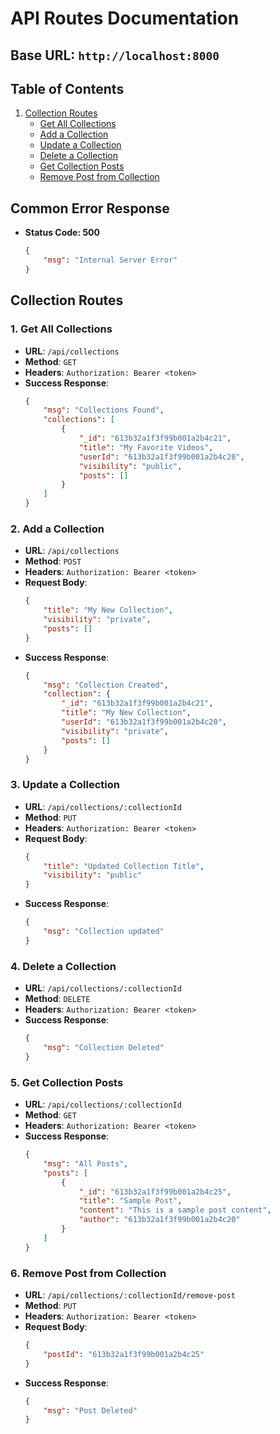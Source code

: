 # API Routes Documentation

## Base URL: `http://localhost:8000`

## Table of Contents

1. [Collection Routes](#collection-routes)
    - [Get All Collections](#1-get-all-collections)
    - [Add a Collection](#2-add-a-collection)
    - [Update a Collection](#3-update-a-collection)
    - [Delete a Collection](#4-delete-a-collection)
    - [Get Collection Posts](#5-get-collection-posts)
    - [Remove Post from Collection](#6-remove-post-from-collection)

## Common Error Response

- **Status Code: 500**
    ```json
    {
        "msg": "Internal Server Error"
    }

## Collection Routes

### 1. Get All Collections

- **URL**: `/api/collections`
- **Method**: `GET`
- **Headers**: `Authorization: Bearer <token>`
- **Success Response**:
    ```json
    {
        "msg": "Collections Found",
        "collections": [
            {
                "_id": "613b32a1f3f99b001a2b4c21",
                "title": "My Favorite Videos",
                "userId": "613b32a1f3f99b001a2b4c20",
                "visibility": "public",
                "posts": []
            }
        ]
    }

### 2. Add a Collection

- **URL**: `/api/collections`
- **Method**: `POST`
- **Headers**: `Authorization: Bearer <token>`
- **Request Body**:
    ```json
    {
        "title": "My New Collection",
        "visibility": "private",
        "posts": []
    }
- **Success Response**:
    ```json
    {
        "msg": "Collection Created",
        "collection": {
            "_id": "613b32a1f3f99b001a2b4c21",
            "title": "My New Collection",
            "userId": "613b32a1f3f99b001a2b4c20",
            "visibility": "private",
            "posts": []
        }
    }

### 3. Update a Collection

- **URL**: `/api/collections/:collectionId`
- **Method**: `PUT`
- **Headers**: `Authorization: Bearer <token>`
- **Request Body**:
    ```json
    {
        "title": "Updated Collection Title",
        "visibility": "public"
    }
- **Success Response**:
    ```json
    {
        "msg": "Collection updated"
    }

### 4. Delete a Collection

- **URL**: `/api/collections/:collectionId`
- **Method**: `DELETE`
- **Headers**: `Authorization: Bearer <token>`
- **Success Response**:
    ```json
    {
        "msg": "Collection Deleted"
    }

### 5. Get Collection Posts

- **URL**: `/api/collections/:collectionId`
- **Method**: `GET`
- **Headers**: `Authorization: Bearer <token>`
- **Success Response**:
    ```json
    {
        "msg": "All Posts",
        "posts": [
            {
                "_id": "613b32a1f3f99b001a2b4c25",
                "title": "Sample Post",
                "content": "This is a sample post content",
                "author": "613b32a1f3f99b001a2b4c20"
            }
        ]
    }

### 6. Remove Post from Collection

- **URL**: `/api/collections/:collectionId/remove-post`
- **Method**: `PUT`
- **Headers**: `Authorization: Bearer <token>`
- **Request Body**:
    ```json
    {
        "postId": "613b32a1f3f99b001a2b4c25"
    }

- **Success Response**:
    ```json
    {
        "msg": "Post Deleted"
    }

